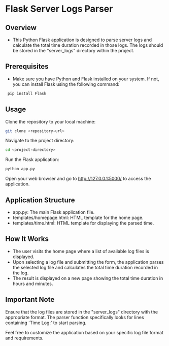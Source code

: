 # Flask Server Logs Parser
## Overview
- This Python Flask application is designed to parse server logs and calculate the total time duration recorded in those logs. The logs should be stored in the "server_logs" directory within the project.

## Prerequisites
- Make sure you have Python and Flask installed on your system. If not, you can install Flask using the following command:
```bash
 pip install Flask
```

## Usage
Clone the repository to your local machine:
```bash
git clone <repository-url>
```
Navigate to the project directory:
```bash
cd <project-directory>
```
Run the Flask application:
```bash
python app.py
```
Open your web browser and go to http://127.0.0.1:5000/ to access the application.
## Application Structure
- app.py: The main Flask application file.
- templates/homepage.html: HTML template for the home page.
- templates/time.html: HTML template for displaying the parsed time.

## How It Works
- The user visits the home page where a list of available log files is displayed.
- Upon selecting a log file and submitting the form, the application parses the selected log file and calculates the total time duration recorded in the log.
- The result is displayed on a new page showing the total time duration in hours and minutes.

## Important Note
Ensure that the log files are stored in the "server_logs" directory with the appropriate format. The parser function specifically looks for lines containing 'Time Log:' to start parsing.

Feel free to customize the application based on your specific log file format and requirements.
